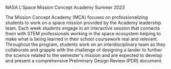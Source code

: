 NASA L'Space Mission Concept Academy Summer 2023

The Mission Concept Academy (MCA) focuses on professionalizing students to work on a space mission provided by the Academy leadership team.  Each week students engage in an interactive session that connects them with STEM professionals working in the space ecosystem helping to make what is being learned in their school coursework real and relevant.  Throughout the program, students work on an interdisciplinary team as they collaborate and grapple with the challenge of designing a lander to further the science related to the semester's mission and are expected to develop and present a comprehensive Preliminary Design Review (PDR) document.      
